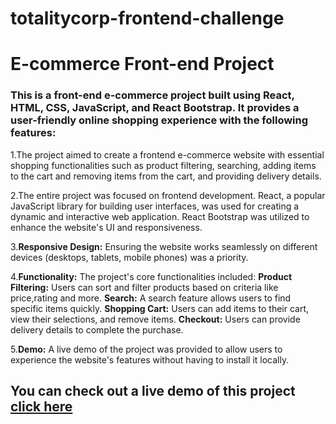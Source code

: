 # totalitycorp-frontend-challenge

# E-commerce Front-end Project
### This is a front-end e-commerce project built using React, HTML, CSS, JavaScript, and React Bootstrap. It provides a user-friendly online shopping experience with the following features:
1.The project aimed to create a frontend e-commerce website with essential shopping functionalities such as product filtering, searching, adding items to the cart and removing items from the cart, and providing delivery details.

2.The entire project was focused on frontend development. React, a popular JavaScript library for building user interfaces, was used for creating a dynamic and interactive web application. React Bootstrap was utilized to enhance the website's UI and responsiveness.

3.**Responsive Design:**  Ensuring the website works seamlessly on different devices (desktops, tablets, mobile phones) was a priority.

4.**Functionality:**  The project's core functionalities included:
**Product Filtering:** Users can sort and filter products based on criteria like price,rating and more.
**Search:** A search feature allows users to find specific items quickly.
**Shopping Cart:** Users can add items to their cart, view their selections, and remove items.
**Checkout:** Users can provide delivery details to complete the purchase.

5.**Demo:** A live demo of the project was provided to allow users to experience the website's features without having to install it locally.

## You can check out a live demo of this project [click here](https://s-mart-ashim.netlify.app/)




